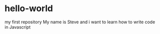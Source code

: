 # hello-world
my first repository
My name is Steve and i want to learn how to write code in Javascript
